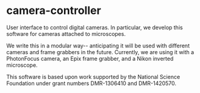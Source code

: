 camera-controller
=================

User interface to control digital cameras. In particular, we develop this software for cameras attached to microscopes.

We write this in a modular way-- anticipating it will be used with different cameras and frame grabbers in the future. Currently, we are using it with a PhotonFocus camera, an Epix frame grabber, and a Nikon inverted microscope.

This software is based upon work supported by the National Science Foundation under grant numbers DMR-1306410 and DMR-1420570.